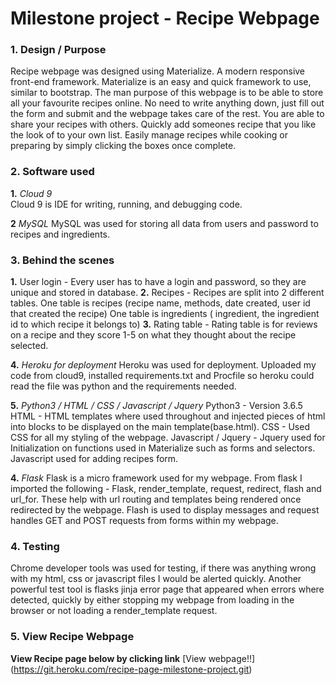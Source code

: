 # Milestone project - Recipe Webpage


### 1. Design / Purpose

Recipe webpage was designed using Materialize. A modern responsive front-end framework.
Materialize is an easy and quick framework to use, similar to bootstrap. 
The man purpose of this webpage is to be able to store all your favourite recipes online. No need to write anything down, just fill out the form and submit and the webpage takes care of the rest.
You are able to share your recipes with others. 
Quickly add someones recipe that you like the look of to your own list.
Easily manage recipes while cooking or preparing by simply clicking the boxes once complete.

### 2. Software used
 
**1.** *Cloud 9*  
Cloud 9 is IDE for writing, running, and debugging code.

**2** *MySQL*
MySQL was used for storing all data from users and password to recipes and ingredients.


### 3. Behind the scenes

**1.** User login - Every user has to have a login and password, so they are unique and stored in database.
**2.** Recipes - Recipes are split into 2 different tables. 
        One table is recipes (recipe name, methods, date created, user id that created the recipe)
        One table is ingredients ( ingredient, the ingredient id to which recipe it belongs to)
**3.** Rating table -  Rating table is for reviews on a recipe and they score 1-5 on what they thought about the recipe selected.

**4.** *Heroku for deployment*
Heroku was used for deployment. Uploaded my code from cloud9, installed requirements.txt and Procfile so heroku could read the file was python and the requirements needed.

**5.** *Python3 / HTML / CSS / Javascript / Jquery*
Python3 - Version 3.6.5
HTML - HTML templates where used throughout and injected pieces of html into blocks to be displayed on the main template(base.html).
CSS - Used CSS for all my styling of the webpage.
Javascript / Jquery - Jquery used for Initialization on functions used in Materialize such as forms and selectors. Javascript used for adding recipes form.

**4.** *Flask*
Flask is a micro framework used for my webpage. 
From flask I imported the following - Flask, render_template, request, redirect, flash and url_for.
These help with url routing and templates being rendered once redirected by the webpage. Flash is used to display messages and request handles GET and POST requests from forms within my webpage.

### 4. Testing
Chrome developer tools was used for testing, if there was anything wrong with my html, css or javascript files I would be alerted quickly. 
Another powerful test tool is flasks jinja error page that appeared when errors where detected, quickly by either stopping my webpage from loading in the browser or not loading a render_template request.

### 5. View Recipe Webpage 

**View Recipe page below by clicking link**
[View webpage!!]
(https://git.heroku.com/recipe-page-milestone-project.git)




    
